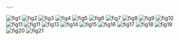 

<img src="https://raw.githubusercontent.com/kikorfuyb/my-images/main/pic2.png" 
     alt="pic2" 
     style="width:20%; max-width:20px">
     
![fig1](https://raw.githubusercontent.com/klkorfuyb/my-images/main/fig1.png)
![fig2](https://raw.githubusercontent.com/klkorfuyb/my-images/main/fig2.png)
![fig3](https://raw.githubusercontent.com/klkorfuyb/my-images/main/fig3.png)
![fig4](https://raw.githubusercontent.com/klkorfuyb/my-images/main/fig4.png)
![fig5](https://raw.githubusercontent.com/klkorfuyb/my-images/main/fig5.png)
![fig6](https://raw.githubusercontent.com/klkorfuyb/my-images/main/fig6.png)
![fig7](https://raw.githubusercontent.com/klkorfuyb/my-images/main/fig7.png)
![fig8](https://raw.githubusercontent.com/klkorfuyb/my-images/main/fig8.png)
![fig9](https://raw.githubusercontent.com/klkorfuyb/my-images/main/fig9.png)
![fig10](https://raw.githubusercontent.com/klkorfuyb/my-images/main/fig10.png)
![fig11](https://raw.githubusercontent.com/klkorfuyb/my-images/main/fig11.png)
![fig11](https://raw.githubusercontent.com/klkorfuyb/my-images/main/fig11.png)
![fig13](https://raw.githubusercontent.com/klkorfuyb/my-images/main/fig13.png)
![fig14](https://raw.githubusercontent.com/klkorfuyb/my-images/main/fig14.png)
![fig15](https://raw.githubusercontent.com/klkorfuyb/my-images/main/fig15.png)
![fig16](https://raw.githubusercontent.com/klkorfuyb/my-images/main/fig16.png)
![fig17](https://raw.githubusercontent.com/klkorfuyb/my-images/main/fig17.png)
![fig18](https://raw.githubusercontent.com/klkorfuyb/my-images/main/fig18.png)
![fig19](https://raw.githubusercontent.com/klkorfuyb/my-images/main/fig19.png)
![fig20](https://raw.githubusercontent.com/klkorfuyb/my-images/main/fig20.png)
![fig21](https://raw.githubusercontent.com/klkorfuyb/my-images/main/fig21.png)
